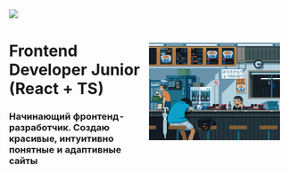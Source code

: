 <div align="center">
  <!-- <img src="https://skillicons.dev/icons?i=html,css,js,ts,bootstrap,react,vercel,nodejs,npm,express,mongodb,git,github,figma" /> -->
  <table style="border: 1px solid transparent; border-collapse: collapse;">
    <tr>
      <td width="50%" align="left" style="border: 1px solid transparent;">
        <img src="https://skillicons.dev/icons?i=html,css,js,ts,react,vercel,nodejs,npm,git" />
        <h1>Frontend Developer Junior (React + TS)</h1>
        <h3>Начинающий фронтенд-разработчик. Создаю красивые, интуитивно понятные и адаптивные сайты</h3>
      </td>
      <td width="50%" align="center" style="border: 1px solid transparent;">
        <img src="https://github.com/Bogatyrev-Islam/Bogatyrev-Islam/raw/main/гиф%20анимация.gif" alt="Анимация проекта" width="400"/>
      </td>
    </tr>
  </table>
</div>
